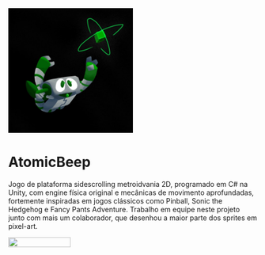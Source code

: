 <img src="https://github.com/osGoiabas/AtomicBeep/blob/master/Assets/Art/title%20screen/beep%20title%20screen%20black%20bg.jpg" width=50% height=50%>

# AtomicBeep
Jogo de plataforma sidescrolling metroidvania 2D, programado em C# na Unity, com engine física original e mecânicas de movimento aprofundadas, fortemente inspiradas em jogos clássicos como Pinball, Sonic the Hedgehog e Fancy Pants Adventure. Trabalho em equipe neste projeto junto com mais um colaborador, que desenhou a maior parte dos sprites em pixel-art.

<img src="https://github.com/osGoiabas/AtomicBeep/blob/master/Assets/Art/gifs/beep%20first%20gif.gif" width=50% height=50%>
